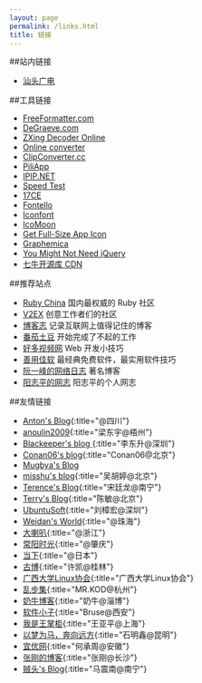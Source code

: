 ```yaml
---
layout: page
permalink: /links.html
title: 链接
---
```


##站内链接

* [汕头广电](/sttv/)

##工具链接

* [FreeFormatter.com](http://www.freeformatter.com/)
* [DeGraeve.com](http://www.degraeve.com/)
* [ZXing Decoder Online](https://zxing.org/)
* [Online converter](http://www.online-convert.com/)
* [ClipConverter.cc](http://www.clipconverter.cc/)
* [PiliApp](http://cn.piliapp.com/)
* [IPIP.NET](http://www.ipip.net/)
* [Speed Test](http://www.speedtest.net/)
* [17CE](http://www.17ce.com/)
* [Fontello](http://fontello.com/)
* [Iconfont](http://www.iconfont.cn/)
* [IcoMoon](https://icomoon.io/)
* [Get Full-Size App Icon](http://submit.icoicon.com/)
* [Graphemica](http://graphemica.com/)
* [You Might Not Need jQuery](http://youmightnotneedjquery.com/)
* [七牛开源库 CDN](http://staticfile.org/)

##推荐站点

* [Ruby China](https://ruby-china.org/) 国内最权威的 Ruby 社区
* [V2EX](https://www.v2ex.com/) 创意工作者们的社区
* [博客志](http://www.wuxianlandao.com/bokezhi/) 记录互联网上值得记住的博客
* [番茄土豆](https://pomotodo.com/) 开始完成了不起的工作
* [好多视频网](http://haoduoshipin.com/) Web 开发小技巧
* [善用佳软](http://xbeta.info/) 最经典免费软件，最实用软件技巧
* [阮一峰的网络日志](http://www.ruanyifeng.com/blog) 著名博客
* [阳志平的网志](http://www.yangzhiping.com/) 阳志平的个人网志

##友情链接

* [Anton's Blog](http://ashat.org){:title="@四川"}
* [anoulin2009](http://blog.twodong.com/){:title="梁东宇@梧州"}
* [Blackeeper's blog ](http://blog.blackeeper.com/){:title="李东升@深圳"}
* [Conan06's blog](http://blog.conan06.com/){:title="Conan06@北京"}
* [Mugbya's Blog](http://blog.mugbya.cn/)
* [misshu's blog](http://blog.wuhuting.com/){:title="吴胡婷@北京"}
* [Terence's Blog](http://songtl.com/){:title="宋廷龙@南宁"}
* [Terry's Blog](http://terrychen.info/){:title="陈敏@北京"}
* [UbuntuSoft](http://www.ubuntusoft.com/){:title="刘樟宏@深圳"}
* [Weidan's World](http://liweidan.cn/){:title="@珠海"}
* [大喇叭](http://blog.jiangqiwen.cn/){:title="@浙江"}
* [常阳时光](https://cyhour.com/){:title="@肇庆"}
* [当下](http://fueis.com/){:title="@日本"}
* [古博](http://gubo.org){:title="许凯@桂林"}
* [广西大学Linux协会](http://www.gxlinux.com){:title="广西大学Linux协会"}
* [乱步集](http://mrkod.com){:title="MR.KOD@杭州"}
* [奶牛博客](http://www.nenew.net){:title="奶牛@淄博"}
* [软件小子](http://bzdiao.com){:title="Bruse@西安"}
* [我是王掌柜](http://since1989.org){:title="王亚平@上海"}
* [以梦为马，奔向远方](http://linhaicaoyuan.org){:title="石明鑫@昆明"}
* [宜优网](http://aqseo.net/){:title="何承周@安徽"}
* [张刚的博客](http://www.zhanggang.net){:title="张刚@长沙"}
* [贼头's Blog](http://www.makiller.com){:title="马震南@南宁"}

<script type="text/javascript" src="http://static.zgboke.com/hutui.js?delico" id="zgboke-nav-js"></script>
